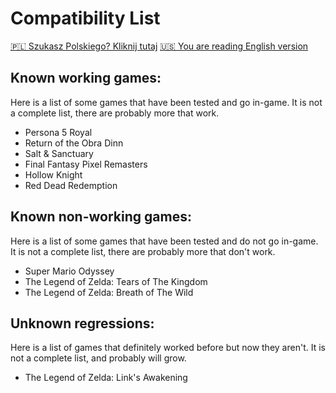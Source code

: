 # Compatibility List

[🇵🇱 Szukasz Polskiego? Kliknij tutaj](Compatibility_pl_PL.md) [🇺🇸 You are reading English version](Compatibility.md)

## Known working games: 
Here is a list of some games that have been tested and go in-game. It is not a complete list, there are probably more that work.

- Persona 5 Royal
- Return of the Obra Dinn
- Salt & Sanctuary
- Final Fantasy Pixel Remasters
- Hollow Knight
- Red Dead Redemption
## Known non-working games:
Here is a list of some games that have been tested and do not go in-game. It is not a complete list, there are probably more that don't work.

- Super Mario Odyssey
- The Legend of Zelda: Tears of The Kingdom
- The Legend of Zelda: Breath of The Wild

## Unknown regressions:
Here is a list of games that definitely worked before but now they aren't. It is not a complete list, and probably will grow.

- The Legend of Zelda: Link's Awakening
